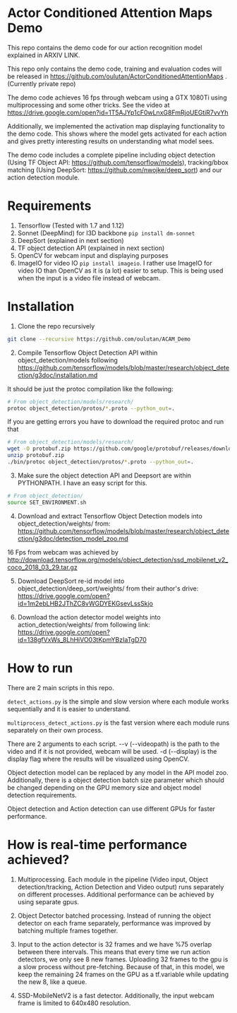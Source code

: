 # Actor Conditioned Attention Maps Demo

This repo contains the demo code for our action recognition model explained in ARXIV LINK. 

This repo only contains the demo code, training and evaluation codes will be released in https://github.com/oulutan/ActorConditionedAttentionMaps .(Currently private repo)

The demo code achieves 16 fps through webcam using a GTX 1080Ti using multiprocessing and some other tricks. See the video at 
https://drive.google.com/open?id=1T5AJYp1cF0wLnxG8FmRjoUEGtiR7vvYh 

Additionally, we implemented the activation map displaying functionality to the demo code. This shows where the model gets activated for each action and gives pretty interesting results on understanding what model sees. 

The demo code includes a complete pipeline including object detection (Using TF Object API: https://github.com/tensorflow/models), tracking/bbox matching (Using DeepSort: https://github.com/nwojke/deep_sort) and our action detection module.

# Requirements
1. Tensorflow (Tested with 1.7 and 1.12)
2. Sonnet (DeepMind) for I3D backbone ``` pip install dm-sonnet ```
3. DeepSort (explained in next section)
4. TF object detection API (explained in next section)
5. OpenCV for webcam input and displaying purposes
6. ImageIO for video IO ```pip install imageio```. I rather use ImageIO for video IO than OpenCV as it is (a lot) easier to setup. This is being used when the input is a video file instead of webcam.

# Installation

1. Clone the repo recursively

```bash
git clone --recursive https://github.com/oulutan/ACAM_Demo
```

2. Compile Tensorflow Object Detection API within object_detection/models following https://github.com/tensorflow/models/blob/master/research/object_detection/g3doc/installation.md

It should be just the protoc compilation like the following: 
```bash
# From object_detection/models/research/
protoc object_detection/protos/*.proto --python_out=.
```
If you are getting errors you have to download the required protoc and run that
```bash
# From object_detection/models/research/
wget -O protobuf.zip https://github.com/google/protobuf/releases/download/v3.0.0/protoc-3.0.0-linux-x86_64.zip
unzip protobuf.zip
./bin/protoc object_detection/protos/*.proto --python_out=.
```


3. Make sure the object detection API and Deepsort are within PYTHONPATH. I have an easy script for this. 
```bash
# From object_detection/
source SET_ENVIRONMENT.sh
```

4. Download and extract Tensorflow Object Detection models into object_detection/weights/ from: 
https://github.com/tensorflow/models/blob/master/research/object_detection/g3doc/detection_model_zoo.md

16 Fps from webcam was achieved by 
http://download.tensorflow.org/models/object_detection/ssd_mobilenet_v2_coco_2018_03_29.tar.gz

5. Download DeepSort re-id model into object_detection/deep_sort/weights/ from their author's drive: 
https://drive.google.com/open?id=1m2ebLHB2JThZC8vWGDYEKGsevLssSkjo

6. Download the action detector model weights into action_detection/weights/ from following link:
https://drive.google.com/open?id=138gfVxWs_8LhHiVO03tKpmYBzIaTgD70

# How to run
There are 2 main scripts in this repo. 

```detect_actions.py``` is the simple and slow version where each module works sequentially and it is easier to understand. 

```multiprocess_detect_actions.py``` is the fast version where each module runs separately on their own process.

There are 2 arguments to each script. --v (--videopath) is the path to the video and if it is not provided, webcam will be used. -d (--display) is the display flag where the results will be visualized using OpenCV.

Object detection model can be replaced by any model in the API model zoo. Additionally, there is a object detection batch size parameter which should be changed depending on the GPU memory size and object model detection requirements. 

Object detection and Action detection can use different GPUs for faster performance. 

# How is real-time performance achieved?

1. Multiprocessing. Each module in the pipeline (Video input, Object detection/tracking, Action Detection and Video output) runs separately on different processes. Additional performance can be achieved by using separate gpus. 

2. Object Detector batched processing. Instead of running the object detector on each frame separately, performance was improved by batching multiple frames together. 

3. Input to the action detector is 32 frames and we have %75 overlap between there intervals. This means that every time we run action detectors, we only see 8 new frames. Uploading 32 frames to the gpu is a slow process without pre-fetching. Because of that, in this model, we keep the remaining 24 frames on the GPU as a tf.variable while updating the new 8, like a queue.

4. SSD-MobileNetV2 is a fast detector. Additionally, the input webcam frame is limited to 640x480 resolution.
